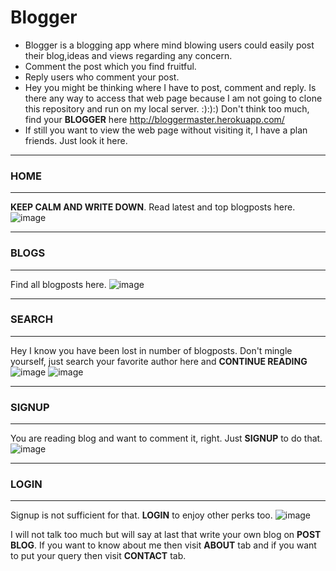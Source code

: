 # Blogger
- Blogger is a blogging app where mind blowing users could easily post their blog,ideas and views regarding any concern.
- Comment the post which you find fruitful.
- Reply users who comment your post.
- Hey you might be thinking where I have to post, comment and reply. Is there any way to access that web page because I am not going to clone this repository and run on my local server. :):):) Don't think too much, find your **BLOGGER** here  http://bloggermaster.herokuapp.com/ 
- If still you want to view the web page without visiting it, I have a plan friends. Just look it here.
***
### HOME 
***
**KEEP CALM AND WRITE DOWN**. Read latest and top blogposts here.
![image](https://user-images.githubusercontent.com/85209817/147131637-6f20577f-1698-4f6c-b066-fee6447e44c7.png)


***
### BLOGS
***
Find all blogposts here.
![image](https://user-images.githubusercontent.com/85209817/147130822-47d0d67d-2806-4001-b2bf-336a98846b2b.png)


***
### SEARCH
***
Hey I know you have been lost in number of blogposts. Don't mingle yourself, just search your favorite author here and **CONTINUE READING**
![image](https://user-images.githubusercontent.com/85209817/147131011-dbe4c86d-ff88-4e99-bc21-1eab3a3bc7d8.png)
![image](https://user-images.githubusercontent.com/85209817/147131457-231b741d-494a-46f7-af8a-845b5f21f0c6.png)


***
### SIGNUP
***
You are reading blog and want to comment it, right. Just **SIGNUP** to do that.
![image](https://user-images.githubusercontent.com/85209817/147131104-a6069c3c-c78c-43c6-9cf1-e6d5a1a340ee.png)


***
### LOGIN
***
Signup is not sufficient for that. **LOGIN** to enjoy other perks too.
![image](https://user-images.githubusercontent.com/85209817/147131155-6095690d-e7b7-469d-ac44-5d372054d8f7.png)


I will not talk too much but will say at last that write your own blog on **POST BLOG**. If you want to know about me then visit **ABOUT** tab and if you want to put your query then visit **CONTACT** tab.
